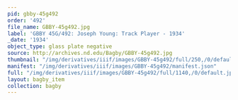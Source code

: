 ```yaml
---
pid: gbby-45g492
order: '492'
file_name: GBBY-45g492.jpg
label: 'GBBY 45G/492: Joseph Young: Track Player - 1934'
_date: '1934'
object_type: glass plate negative
source: http://archives.nd.edu/Bagby/GBBY-45g492.jpg
thumbnail: "/img/derivatives/iiif/images/GBBY-45g492/full/250,/0/default.jpg"
manifest: "/img/derivatives/iiif/images/GBBY-45g492/manifest.json"
full: "/img/derivatives/iiif/images/GBBY-45g492/full/1140,/0/default.jpg"
layout: bagby_item
collection: bagby
---
```

